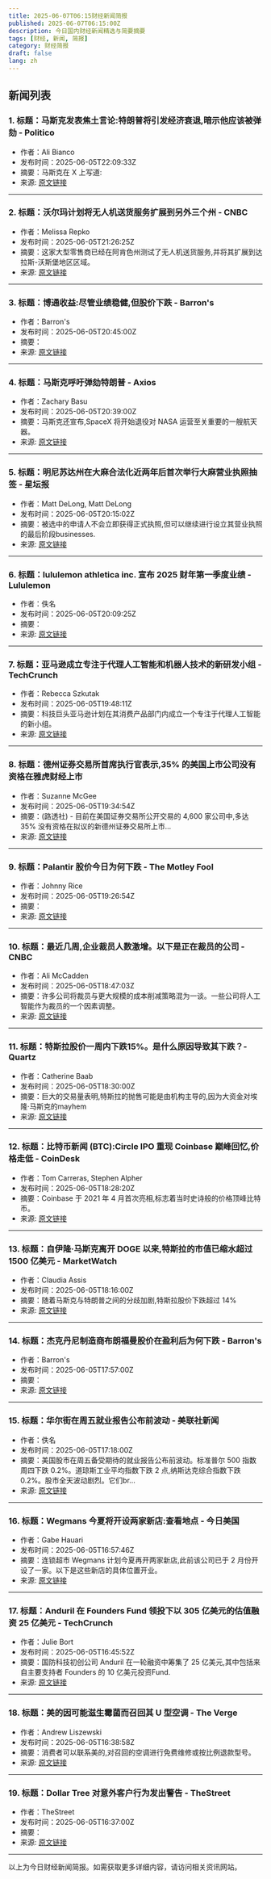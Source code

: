 ```yaml
---
title: 2025-06-07T06:15财经新闻简报
published: 2025-06-07T06:15:00Z
description: 今日国内财经新闻精选与简要摘要
tags: [财经, 新闻, 简报]
category: 财经简报
draft: false
lang: zh
---
```


## 新闻列表

### 1. 标题：马斯克发表焦土言论:特朗普将引发经济衰退,暗示他应该被弹劾 - Politico
- 作者：Ali Bianco
- 发布时间：2025-06-05T22:09:33Z
- 摘要：马斯克在 X 上写道:
- 来源: [原文链接](https://www.politico.com/news/2025/06/05/elon-musk-donald-trump-recession-impeachment-00390762)

---

### 2. 标题：沃尔玛计划将无人机送货服务扩展到另外三个州 - CNBC
- 作者：Melissa Repko
- 发布时间：2025-06-05T21:26:25Z
- 摘要：这家大型零售商已经在阿肯色州测试了无人机送货服务,并将其扩展到达拉斯-沃斯堡地区区域。
- 来源: [原文链接](https://www.cnbc.com/2025/06/05/walmart-expands-drone-deliveries.html)

---

### 3. 标题：博通收益:尽管业绩稳健,但股价下跌 - Barron&#39;s
- 作者：Barron&#39;s
- 发布时间：2025-06-05T20:45:00Z
- 摘要：
- 来源: [原文链接](https://www.barrons.com/articles/broadcom-stock-price-earnings-dbc9ec1a)

---

### 4. 标题：马斯克呼吁弹劾特朗普 - Axios
- 作者：Zachary Basu
- 发布时间：2025-06-05T20:39:00Z
- 摘要：马斯克还宣布,SpaceX 将开始退役对 NASA 运营至关重要的一艘航天器。
- 来源: [原文链接](https://www.axios.com/2025/06/05/musk-trump-impeachment)

---

### 5. 标题：明尼苏达州在大麻合法化近两年后首次举行大麻营业执照抽签 - 星坛报
- 作者：Matt DeLong, Matt DeLong
- 发布时间：2025-06-05T20:15:02Z
- 摘要：被选中的申请人不会立即获得正式执照,但可以继续进行设立其营业执照的最后阶段businesses.
- 来源: [原文链接](https://www.startribune.com/minnesota-holds-first-lotteries-for-cannabis-business-licenses-nearly-two-years-after-legalization/601367113)

---

### 6. 标题：lululemon athletica inc. 宣布 2025 财年第一季度业绩 - Lululemon
- 作者：佚名
- 发布时间：2025-06-05T20:09:25Z
- 摘要：
- 来源: [原文链接](https://corporate.lululemon.com/media/press-releases/2025/06-05-2025-210525682)

---

### 7. 标题：亚马逊成立专注于代理人工智能和机器人技术的新研发小组 - TechCrunch
- 作者：Rebecca Szkutak
- 发布时间：2025-06-05T19:48:11Z
- 摘要：科技巨头亚马逊计划在其消费产品部门内成立一个专注于代理人工智能的新小组。
- 来源: [原文链接](https://techcrunch.com/2025/06/05/amazon-launches-new-rd-group-focused-on-agentic-ai-and-robotics/)

---

### 8. 标题：德州证券交易所首席执行官表示,35% 的美国上市公司没有资格在雅虎财经上市
- 作者：Suzanne McGee
- 发布时间：2025-06-05T19:34:54Z
- 摘要：(路透社) - 目前在美国证券交易所公开交易的 4,600 家公司中,多达 35% 没有资格在拟议的新德州证券交易所上市...
- 来源: [原文链接](https://finance.yahoo.com/news/texas-stock-exchange-ceo-says-193454490.html)

---

### 9. 标题：Palantir 股价今日为何下跌 - The Motley Fool
- 作者：Johnny Rice
- 发布时间：2025-06-05T19:26:54Z
- 摘要：
- 来源: [原文链接](https://www.fool.com/investing/2025/06/05/why-palantir-stock-sinking-today/)

---

### 10. 标题：最近几周,企业裁员人数激增。以下是正在裁员的公司 - CNBC
- 作者：Ali McCadden
- 发布时间：2025-06-05T18:47:03Z
- 摘要：许多公司将裁员与更大规模的成本削减策略混为一谈。一些公司将人工智能作为裁员的一个因素调整。
- 来源: [原文链接](https://www.cnbc.com/2025/06/05/corporate-layoffs-companies-making-job-cuts.html)

---

### 11. 标题：特斯拉股价一周内下跌15%。是什么原因导致其下跌？- Quartz
- 作者：Catherine Baab
- 发布时间：2025-06-05T18:30:00Z
- 摘要：巨大的交易量表明,特斯拉的抛售可能是由机构主导的,因为大资金对埃隆·马斯克的mayhem
- 来源: [原文链接](https://qz.com/tsla-stock-drop-volume-nvidia-apple-google-microsoft-1851783748)

---

### 12. 标题：比特币新闻 (BTC):Circle IPO 重现 Coinbase 巅峰回忆,价格走低 - CoinDesk
- 作者：Tom Carreras, Stephen Alpher
- 发布时间：2025-06-05T18:28:20Z
- 摘要：Coinbase 于 2021 年 4 月首次亮相,标志着当时史诗般的价格顶峰比特币。
- 来源: [原文链接](https://www.coindesk.com/markets/2025/06/05/ptsd-afflicted-crypto-investors-hit-the-sell-button-after-circles-euphoric-ipo)

---

### 13. 标题：自伊隆·马斯克离开 DOGE 以来,特斯拉的市值已缩水超过 1500 亿美元 - MarketWatch
- 作者：Claudia Assis
- 发布时间：2025-06-05T18:16:00Z
- 摘要：随着马斯克与特朗普之间的分歧加剧,特斯拉股价下跌超过 14%
- 来源: [原文链接](https://www.marketwatch.com/story/tesla-has-lost-nearly-140-billion-in-market-cap-since-elon-musk-left-doge-heres-what-may-be-ahead-for-the-stock-4ad8257f)

---

### 14. 标题：杰克丹尼制造商布朗福曼股价在盈利后为何下跌 - Barron&#39;s
- 作者：Barron&#39;s
- 发布时间：2025-06-05T17:57:00Z
- 摘要：
- 来源: [原文链接](https://www.barrons.com/articles/jack-daniels-brown-forman-stock-price-earnings-dfd166eb)

---

### 15. 标题：华尔街在周五就业报告公布前波动 - 美联社新闻
- 作者：佚名
- 发布时间：2025-06-05T17:18:00Z
- 摘要：美国股市在周五备受期待的就业报告公布前波动。标准普尔 500 指数周四下跌 0.2%。道琼斯工业平均指数下跌 2 点,纳斯达克综合指数下跌 0.2%。股市全天波动剧烈。它们br…
- 来源: [原文链接](https://apnews.com/article/stock-market-tariffs-trump-jobs-8abc12c2c9d83481484f9d5f97596073)

---

### 16. 标题：Wegmans 今夏将开设两家新店:查看地点 - 今日美国
- 作者：Gabe Hauari
- 发布时间：2025-06-05T16:57:46Z
- 摘要：连锁超市 Wegmans 计划今夏再开两家新店,此前该公司已于 2 月份开设了一家。以下是这些新店的具体位置开业。
- 来源: [原文链接](https://www.usatoday.com/story/money/2025/06/05/wegmans-opening-new-locations-2025/84049184007/)

---

### 17. 标题：Anduril 在 Founders Fund 领投下以 305 亿美元的估值融资 25 亿美元 - TechCrunch
- 作者：Julie Bort
- 发布时间：2025-06-05T16:45:52Z
- 摘要：国防科技初创公司 Anduril 在一轮融资中筹集了 25 亿美元,其中包括来自主要支持者 Founders 的 10 亿美元投资Fund.
- 来源: [原文链接](https://techcrunch.com/2025/06/05/anduril-raises-2-5b-at-30-5b-valuation-led-by-founders-fund/)

---

### 18. 标题：美的因可能滋生霉菌而召回其 U 型空调 - The Verge
- 作者：Andrew Liszewski
- 发布时间：2025-06-05T16:38:58Z
- 摘要：消费者可以联系美的,对召回的空调进行免费维修或按比例退款型号。
- 来源: [原文链接](https://www.theverge.com/news/680570/midea-u-shaped-smart-window-air-conditioner-recall-refund)

---

### 19. 标题：Dollar Tree 对意外客户行为发出警告 - TheStreet
- 作者：TheStreet
- 发布时间：2025-06-05T16:37:00Z
- 摘要：
- 来源: [原文链接](https://www.thestreet.com/retail/dollar-tree-raises-red-flag-about-unexpected-customer-behavior)

---


以上为今日财经新闻简报。如需获取更多详细内容，请访问相关资讯网站。